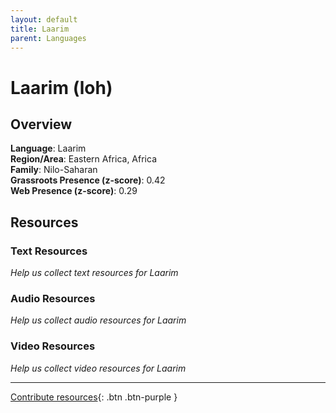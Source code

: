 ```yaml
---
layout: default
title: Laarim
parent: Languages
---
```


# Laarim (loh)

## Overview

**Language**: Laarim  
**Region/Area**: Eastern Africa, Africa  
**Family**: Nilo-Saharan  
**Grassroots Presence (z-score)**: 0.42  
**Web Presence (z-score)**: 0.29  

## Resources

### Text Resources
*Help us collect text resources for Laarim*

### Audio Resources
*Help us collect audio resources for Laarim*

### Video Resources
*Help us collect video resources for Laarim*

---

[Contribute resources](https://forms.office.com/e/1SfLJx3u1r){: .btn .btn-purple }

